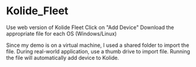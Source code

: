 # Kolide_Fleet
Use web version of Kolide Fleet
Click on "Add Device"
Download the appropriate file for each OS (Windows/Linux)

Since my demo is on a virtual machine, I used a shared folder to import the file. During real-world application, use a thumb drive to import file. Running the file will automatically add device to Kolide.

